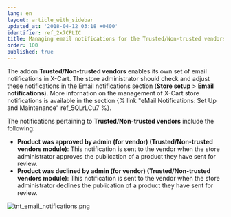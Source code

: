 ```yaml
---
lang: en
layout: article_with_sidebar
updated_at: '2018-04-12 03:18 +0400'
identifier: ref_2x7CPLIC
title: Managing email notifications for the Trusted/Non-trusted vendors addon
order: 100
published: true
---
```

The addon **Trusted/Non-trusted vendors** enables its own set of email notifications in X-Cart. The store administrator should check and adjust these notifications in the Email notifications section (**Store setup** > **Email notifications**). More infornation on the management of X-Cart store notifications is available in the section {% link "eMail Notifications: Set Up and Maintenance" ref_5QLrLCu7 %}.

The notifications pertaining to **Trusted/Non-trusted vendors** include the following:

   * **Product was approved by admin (for vendor) (Trusted/Non-trusted vendors module)**: This notification is sent to the vendor when the store administrator approves the publication of a product they have sent for review.
   * **Product was declined by admin (for vendor) (Trusted/Non-trusted vendors module)**: This notification is sent to the vendor when the store administrator declines the publication of a product they have sent for review.
   
![tnt_email_notifications.png]({{site.baseurl}}/attachments/ref_2x7CPLIC/tnt_email_notifications.png)
